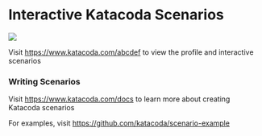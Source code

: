 # Interactive Katacoda Scenarios

[![](http://shields.katacoda.com/katacoda/abcdef/count.svg)](https://www.katacoda.com/abcdef "Get your profile on Katacoda.com")

Visit https://www.katacoda.com/abcdef to view the profile and interactive scenarios

### Writing Scenarios
Visit https://www.katacoda.com/docs to learn more about creating Katacoda scenarios

For examples, visit https://github.com/katacoda/scenario-example
